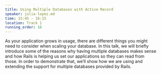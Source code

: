 ```yaml
---
title: Using Multiple Databases with Active Record
speaker: julia-lopez.md
time: 15:45 - 16:15
location: Track 1
running_order: 16
---
```


As your application grows in usage, there are different things you might need to consider when scaling your database. In this talk, we will briefly introduce some of the reasons why having multiple databases makes sense and how Rails is helping us set our applications so they can read from those. In order to demonstrate that, we’ll show how we are using and extending the support for multiple databases provided by Rails.
